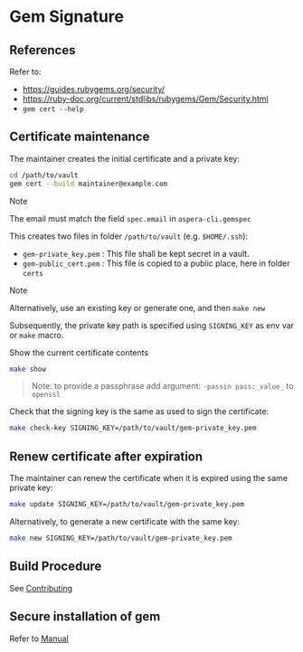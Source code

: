 # Gem Signature

## References

Refer to:

- <https://guides.rubygems.org/security/>
- <https://ruby-doc.org/current/stdlibs/rubygems/Gem/Security.html>
- `gem cert --help`

## Certificate maintenance

The maintainer creates the initial certificate and a private key:

```bash
cd /path/to/vault
gem cert --build maintainer@example.com
```

> [!NOTE]
> The email must match the field `spec.email` in `aspera-cli.gemspec`

This creates two files in folder `/path/to/vault` (e.g. `$HOME/.ssh`):

- `gem-private_key.pem` : This file shall be kept secret in a vault.
- `gem-public_cert.pem` : This file is copied to a public place, here in folder `certs`

> [!NOTE]
> Alternatively, use an existing key or generate one, and then `make new`

Subsequently, the private key path is specified using `SIGNING_KEY` as env var or `make` macro.

Show the current certificate contents

```bash
make show
```

> Note: to provide a passphrase add argument: `-passin pass:_value_` to `openssl`

Check that the signing key is the same as used to sign the certificate:

```bash
make check-key SIGNING_KEY=/path/to/vault/gem-private_key.pem
```

## Renew certificate after expiration

The maintainer can renew the certificate when it is expired using the same private key:

```bash
make update SIGNING_KEY=/path/to/vault/gem-private_key.pem
```

Alternatively, to generate a new certificate with the same key:

```bash
make new SIGNING_KEY=/path/to/vault/gem-private_key.pem
```

## Build Procedure

See [Contributing](../CONTRIBUTING.md#build)

## Secure installation of gem

Refer to [Manual](../README.md#gem-installation-with-signature-verification)
